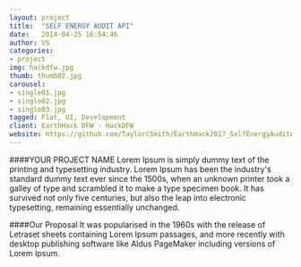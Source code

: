 ```yaml
---
layout: project
title:  "SELF ENERGY AUDIT API"
date:   2014-04-25 16:54:46
author: VS
categories:
- project
img: hackdfw.jpg
thumb: thumb02.jpg
carousel:
- single01.jpg
- single02.jpg
- single03.jpg
tagged: Flat, UI, Development
client: EarthHack DFW - HackDFW
website: https://github.com/TaylorCSmith/EarthHack2017_SelfEnergyAuditAPI
---
```

####YOUR PROJECT NAME
Lorem Ipsum is simply dummy text of the printing and typesetting industry. Lorem Ipsum has been the industry's standard dummy text ever since the 1500s, when an unknown printer took a galley of type and scrambled it to make a type specimen book. It has survived not only five centuries, but also the leap into electronic typesetting, remaining essentially unchanged.

####Our Proposal
It was popularised in the 1960s with the release of Letraset sheets containing Lorem Ipsum passages, and more recently with desktop publishing software like Aldus PageMaker including versions of Lorem Ipsum.
